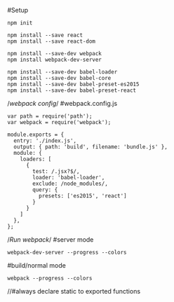 #Setup
```
npm init

npm install --save react
npm install --save react-dom

npm install --save-dev webpack
npm install webpack-dev-server

npm install --save-dev babel-loader 
npm install --save-dev babel-core
npm install --save-dev babel-preset-es2015
npm install --save-dev babel-preset-react
```
/*webpack config*/
#webpack.config.js
```
var path = require('path');
var webpack = require('webpack');

module.exports = {
  entry: './index.js',
  output: { path: 'build', filename: 'bundle.js' },
  module: {
    loaders: [
      {
        test: /.jsx?$/,
        loader: 'babel-loader',
        exclude: /node_modules/,
        query: {
          presets: ['es2015', 'react']
        }
      }
    ]
  },
};
```

/*Run webpack*/
#server mode
```
webpack-dev-server --progress --colors
```
#build/normal mode
```
webpack --progress --colors
```
//#always declare static to exported functions
